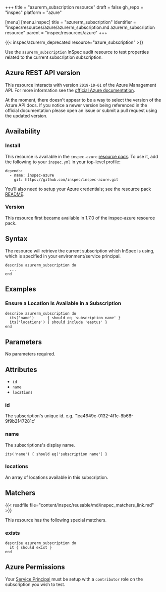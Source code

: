+++
title = "azurerm_subscription resource"
draft = false
gh_repo = "inspec"
platform = "azure"

[menu]
  [menu.inspec]
    title = "azurerm_subscription"
    identifier = "inspec/resources/azure/azurerm_subscription.md azurerm_subscription resource"
    parent = "inspec/resources/azure"
+++

{{< inspec/azurerm_deprecated resource="azure_subscription" >}}

Use the `azurerm_subscription` InSpec audit resource to test properties related to the current subscription
subscription.

## Azure REST API version

This resource interacts with version `2019-10-01` of the Azure
Management API. For more information see the [official Azure documentation](https://docs.microsoft.com/en-us/rest/api/resources/subscriptions/get).

At the moment, there doesn't appear to be a way to select the version of the
Azure API docs. If you notice a newer version being referenced in the official
documentation please open an issue or submit a pull request using the updated
version.

## Availability

### Install

This resource is available in the `inspec-azure` [resource
pack](/inspec/glossary/#resource-pack). To use it, add the
following to your `inspec.yml` in your top-level profile:

    depends:
      - name: inspec-azure
        git: https://github.com/inspec/inspec-azure.git

You'll also need to setup your Azure credentials; see the resource pack
[README](https://github.com/inspec/inspec-azure#inspec-for-azure).

### Version

This resource first became available in 1.7.0 of the inspec-azure resource pack.

## Syntax

The resource will retrieve the current subscription which InSpec is using, which is
specified in your environment/service principal.

    describe azurerm_subscription do
      ...
    end

## Examples

### Ensure a Location Is Available in a Subscription

    describe azurerm_subscription do
      its('name')      { should eq 'subscription name' }
      its('locations') { should include 'eastus' }
    end

## Parameters

No parameters required.

## Attributes

- `id`
- `name`
- `locations`

### id

The subscription's unique id. e.g. '1ea4649e-0132-4f1c-8b68-9f9b2147281c'

### name

The subscriptions's display name.

    its('name') { should eq('subscription name') }

### locations

An array of locations available in this subscription.

## Matchers

{{< readfile file="content/inspec/reusable/md/inspec_matchers_link.md" >}}

This resource has the following special matchers.

### exists

    describe azurerm_subscription do
      it { should exist }
    end

## Azure Permissions

Your [Service
Principal](https://docs.microsoft.com/en-us/azure/azure-resource-manager/resource-group-create-service-principal-portal)
must be setup with a `contributor` role on the subscription you wish to test.
